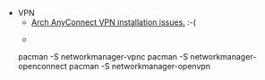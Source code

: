 * VPN
  * [Arch AnyConnect VPN installation issues.](https://bbs.archlinux.org/viewtopic.php?id=237621) :-(
  * ``` 
  pacman -S networkmanager-vpnc
  pacman -S networkmanager-openconnect
  pacman -S networkmanager-openvpn
  ````

